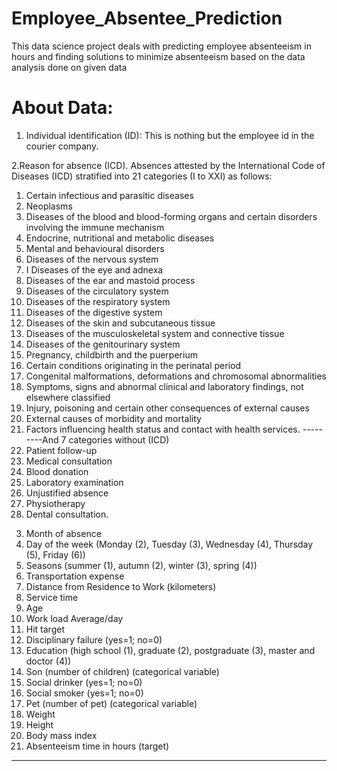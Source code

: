 # Employee_Absentee_Prediction
This data science project deals with predicting employee absenteeism in hours and finding solutions to minimize absenteeism based on the data analysis done on given data

# About Data:
1. Individual identification (ID): This is nothing but the employee id in the courier company.

2.Reason for absence (ICD).
Absences attested by the International Code of Diseases (ICD) stratified into 21
categories (I to XXI) as follows:
1) Certain infectious and parasitic diseases
2) Neoplasms
3) Diseases of the blood and blood-forming organs and certain disorders involving the immune mechanism
4) Endocrine, nutritional and metabolic diseases
5) Mental and behavioural disorders
6) Diseases of the nervous system
7) I Diseases of the eye and adnexa
8) Diseases of the ear and mastoid process
9) Diseases of the circulatory system
10) Diseases of the respiratory system
11) Diseases of the digestive system
12) Diseases of the skin and subcutaneous tissue
13) Diseases of the musculoskeletal system and connective tissue
14) Diseases of the genitourinary system
15) Pregnancy, childbirth and the puerperium
16) Certain conditions originating in the perinatal period
17) Congenital malformations, deformations and chromosomal abnormalities
18) Symptoms, signs and abnormal clinical and laboratory findings, not elsewhere classified
19) Injury, poisoning and certain other consequences of external causes
20) External causes of morbidity and mortality
21) Factors influencing health status and contact with health services.
---------And 7 categories without (ICD)
22) Patient follow-up
23) Medical consultation
24) Blood donation
25) Laboratory examination
26) Unjustified absence
27) Physiotherapy
28) Dental consultation.
3. Month of absence
4. Day of the week 
(Monday (2), Tuesday (3), Wednesday (4), Thursday (5), Friday (6))
5. Seasons 
(summer (1), autumn (2), winter (3), spring (4))
6. Transportation expense
7. Distance from Residence to Work (kilometers)
8. Service time
9. Age
10. Work load Average/day
11. Hit target
12. Disciplinary failure 
(yes=1; no=0)
13. Education 
(high school (1), graduate (2), postgraduate (3), master and doctor (4))
14. Son (number of children) (categorical variable)
15. Social drinker 
(yes=1; no=0)
16. Social smoker 
(yes=1; no=0)
17. Pet (number of pet) (categorical variable)
18. Weight
19. Height
20. Body mass index
21. Absenteeism time in hours (target)
---------------------------------------

